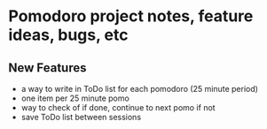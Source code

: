 # Pomodoro project notes, feature ideas, bugs, etc

## New Features
- a way to write in ToDo list for each pomodoro (25 minute period)
 - one item per 25 minute pomo
 - way to check of if done, continue to next pomo if not
 - save ToDo list between sessions
